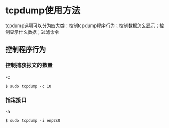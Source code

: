 # tcpdump使用方法

tcpdump选项可以分为四大类：控制tcpdump程序行为；控制数据怎么显示；控制显示什么数据；过滤命令

## 控制程序行为
### 控制捕获报文的数量
-c 
```shell
$ sudo tcpdump -c 10
```

### 指定接口
-a 
```shell
$ sudo tcpdump -i enp2s0
```